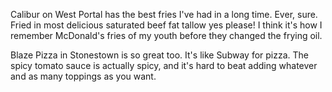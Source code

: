 Calibur on West Portal has the best fries I've had in a long time. Ever, sure. Fried in most delicious saturated beef fat tallow yes please! I think it's how I remember McDonald's fries of my youth before they changed the frying oil.

Blaze Pizza in Stonestown is so great too. It's like Subway for pizza. The spicy tomato sauce is actually spicy, and it's hard to beat adding whatever and as many toppings as you want.


